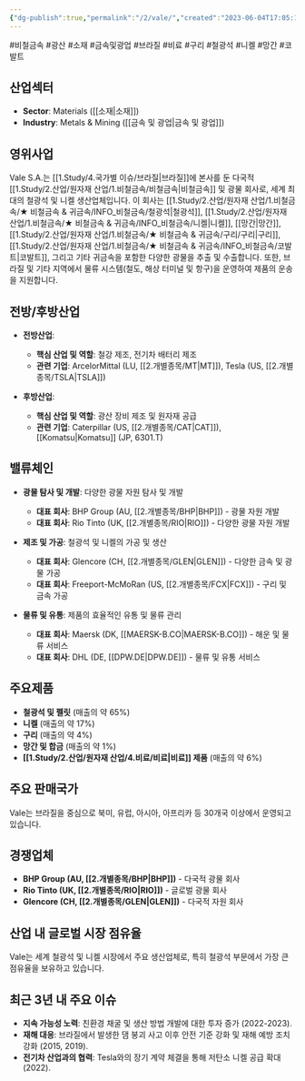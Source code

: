 ```yaml
---
{"dg-publish":true,"permalink":"/2/vale/","created":"2023-06-04T17:05:16.873+09:00","updated":"2025-07-29T21:37:05.348+09:00"}
---
```


#비철금속 #광산 #소재 #금속및광업 #브라질 #비료 #구리 #철광석 #니켈 #망간 #코발트 

## 산업섹터

- **Sector**: Materials ([[소재\|소재]])
- **Industry**: Metals & Mining ([[금속 및 광업\|금속 및 광업]])

## 영위사업

Vale S.A.는 [[1.Study/4.국가별 이슈/브라질\|브라질]]에 본사를 둔 다국적 [[1.Study/2.산업/원자재 산업/1.비철금속/비철금속\|비철금속]] 및 광물 회사로, 세계 최대의 철광석 및 니켈 생산업체입니다. 이 회사는 [[1.Study/2.산업/원자재 산업/1.비철금속/★ 비철금속 & 귀금속/INFO_비철금속/철광석\|철광석]], [[1.Study/2.산업/원자재 산업/1.비철금속/★ 비철금속 & 귀금속/INFO_비철금속/니켈\|니켈]], [[망간\|망간]], [[1.Study/2.산업/원자재 산업/1.비철금속/★ 비철금속 & 귀금속/구리/구리\|구리]], [[1.Study/2.산업/원자재 산업/1.비철금속/★ 비철금속 & 귀금속/INFO_비철금속/코발트\|코발트]], 그리고 기타 귀금속을 포함한 다양한 광물을 추출 및 수출합니다. 또한, 브라질 및 기타 지역에서 물류 시스템(철도, 해상 터미널 및 항구)을 운영하여 제품의 운송을 지원합니다.

## 전방/후방산업

- **전방산업**:
    
    - **핵심 산업 및 역할**: 철강 제조, 전기차 배터리 제조
    - **관련 기업**: ArcelorMittal (LU, [[2.개별종목/MT\|MT]]), Tesla (US, [[2.개별종목/TSLA\|TSLA]])
    
- **후방산업**:
    
    - **핵심 산업 및 역할**: 광산 장비 제조 및 원자재 공급
    - **관련 기업**: Caterpillar (US, [[2.개별종목/CAT\|CAT]]), [[Komatsu\|Komatsu]] (JP, 6301.T)
    

## 밸류체인

- **광물 탐사 및 개발**: 다양한 광물 자원 탐사 및 개발
    
    - **대표 회사**: BHP Group (AU, [[2.개별종목/BHP\|BHP]]) - 광물 자원 개발
    - **대표 회사**: Rio Tinto (UK, [[2.개별종목/RIO\|RIO]]) - 다양한 광물 자원 개발
- **제조 및 가공**: 철광석 및 니켈의 가공 및 생산
    
    - **대표 회사**: Glencore (CH, [[2.개별종목/GLEN\|GLEN]]) - 다양한 금속 및 광물 가공
    - **대표 회사**: Freeport-McMoRan (US, [[2.개별종목/FCX\|FCX]]) - 구리 및 금속 가공

- **물류 및 유통**: 제품의 효율적인 유통 및 물류 관리
    
    - **대표 회사**: Maersk (DK, [[MAERSK-B.CO\|MAERSK-B.CO]]) - 해운 및 물류 서비스
    - **대표 회사**: DHL (DE, [[DPW.DE\|DPW.DE]]) - 물류 및 유통 서비스

## 주요제품

- **철광석 및 펠릿** (매출의 약 65%)
- **니켈** (매출의 약 17%)
- **구리** (매출의 약 4%)
- **망간 및 합금** (매출의 약 1%)
- **[[1.Study/2.산업/원자재 산업/4.비료/비료\|비료]] 제품** (매출의 약 6%)

## 주요 판매국가

Vale는 브라질을 중심으로 북미, 유럽, 아시아, 아프리카 등 30개국 이상에서 운영되고 있습니다.

## 경쟁업체

- **BHP Group (AU, [[2.개별종목/BHP\|BHP]])** - 다국적 광물 회사
- **Rio Tinto (UK, [[2.개별종목/RIO\|RIO]])** - 글로벌 광물 회사
- **Glencore (CH, [[2.개별종목/GLEN\|GLEN]])** - 다국적 자원 회사

## 산업 내 글로벌 시장 점유율

Vale는 세계 철광석 및 니켈 시장에서 주요 생산업체로, 특히 철광석 부문에서 가장 큰 점유율을 보유하고 있습니다.

## 최근 3년 내 주요 이슈

- **지속 가능성 노력**: 친환경 채굴 및 생산 방법 개발에 대한 투자 증가 (2022-2023).
- **재해 대응**: 브라질에서 발생한 댐 붕괴 사고 이후 안전 기준 강화 및 재해 예방 조치 강화 (2015, 2019).
- **전기차 산업과의 협력**: Tesla와의 장기 계약 체결을 통해 저탄소 니켈 공급 확대 (2022).
